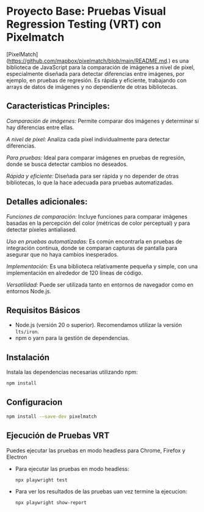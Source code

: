 
# Proyecto Base: Pruebas Visual Regression Testing (VRT) con Pixelmatch

[PixelMatch] (https://github.com/mapbox/pixelmatch/blob/main/README.md.) es una biblioteca de JavaScript para la comparación de imágenes a nivel de píxel, especialmente diseñada para detectar diferencias entre imágenes, por ejemplo, en pruebas de regresión. Es rápida y eficiente, trabajando con arrays de datos de imágenes y no dependiente de otras bibliotecas. 

## Caracteristicas Principles:
*Comparación de imágenes:*
Permite comparar dos imágenes y determinar si hay diferencias entre ellas. 

*A nivel de píxel:*
Analiza cada píxel individualmente para detectar diferencias. 

*Para pruebas:*
Ideal para comparar imágenes en pruebas de regresión, donde se busca detectar cambios no deseados. 

*Rápida y eficiente:*
Diseñada para ser rápida y no depender de otras bibliotecas, lo que la hace adecuada para pruebas automatizadas. 

## Detalles adicionales:

*Funciones de comparación:*
Incluye funciones para comparar imágenes basadas en la percepción del color (métricas de color perceptual) y para detectar píxeles antialiased. 

*Uso en pruebas automatizadas:*
Es común encontrarla en pruebas de integración continua, donde se comparan capturas de pantalla para asegurar que no haya cambios inesperados. 

*Implementación:*
Es una biblioteca relativamente pequeña y simple, con una implementación en alrededor de 120 líneas de código. 

*Versatilidad:*
Puede ser utilizada tanto en entornos de navegador como en entornos Node.js. 

## Requisitos Básicos

- Node.js (versión 20 o superior). Recomendamos utilizar la versión `lts/iron`.
- npm o yarn para la gestión de dependencias.

## Instalación

Instala las dependencias necesarias utilizando npm:

```bash
npm install
```

## Configuracion

```bash
npm install -–save-dev pixelmatch

```


## Ejecución de Pruebas VRT

Puedes ejecutar las pruebas en modo headless para Chrome, Firefox y Electron

- Para ejecutar las pruebas en modo headless:

    ```bash
    npx playwright test
    ```

- Para ver los resultados de las pruebas uan vez termine la ejecucion:

    ```bash
    npx playwright show-report
    ```